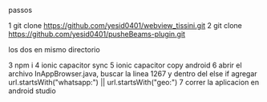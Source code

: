 passos

1 git clone https://github.com/yesid0401/webview_tissini.git
2 git clone https://github.com/yesid0401/pusheBeams-plugin.git

los dos en mismo directorio

3 npm i
4 ionic capacitor sync
5 ionic capacitor copy android
6 abrir el archivo InAppBrowser.java, buscar la linea 1267 y dentro del else if agregar url.startsWith("whatsapp:") || url.startsWith("geo:")
7 correr la aplicacion en android studio

